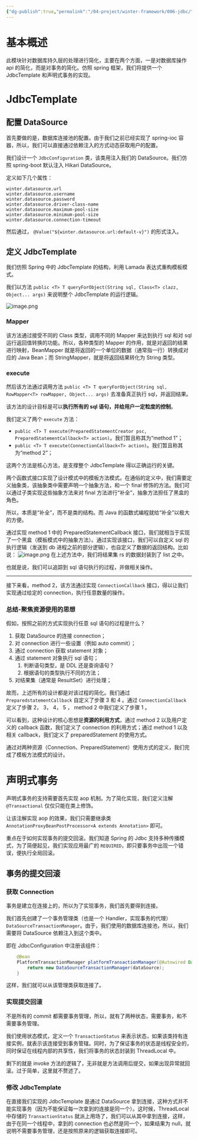 ```yaml
---
{"dg-publish":true,"permalink":"/04-project/winter-framework/006-jdbc/","tags":["personal/blog"]}
---
```



# 基本概述
此模块针对数据库持久层的处理进行简化，主要在两个方面，一是对数据库操作 api 的简化，而是对事务的简化。仿照 spring 框架，我们将提供一个 JdbcTemplate 和声明式事务的实现。

# JdbcTemplate
## 配置 DataSource
首先要做的是，数据库连接池的配置。由于我们之前已经实现了 spring-ioc 容器，所以，我们可以直接通过依赖注入的方式动态获取用户的配置。

我们设计一个 `JdbcConfiguration` 类，该类用注入我们的 DataSource。我们仿照 spring-boot 默认注入 Hikari DataSource。

定义如下几个属性：
```properties
winter.datasource.url
winter.datasource.username
winter.datasource.password
winter.datasource.driver-class-name
winter.datasource.maximum-pool-size
winter.datasource.minimum-pool-size
winter.datasource.connection-timeout
```

然后通过， `@Value("${winter.datasource.url:default-v}")` 的形式注入。

## 定义 JdbcTemplate
我们仿照 Spring 中的 JdbcTemplate 的结构，利用 Lamada 表达式重构模板模式。

我们以方法 `public <T> T queryForObject(String sql, Class<T> clazz, Object... args)` 来说明整个 JdbcTemplate 的运行逻辑。

![image.png](https://yelanyanyu-img-bed.oss-cn-hangzhou.aliyuncs.com/img/20231218182422.png)


### Mapper
该方法通过接受不同的 Class 类型，调用不同的 Mapper 来达到执行 sql 和对 sql 运行返回值转换的功能。所以，各种类型的 Mapper 的作用，就是对返回的结果进行映射，BeanMapper 就是将返回的一个单位的数据（通常指一行）转换成对应的 Java Bean；而 StringMapper，就是将返回结果转化为 String 类型。

### execute
然后该方法通过调用方法 `public <T> T queryForObject(String sql, RowMapper<T> rowMapper, Object... args)` 去准备真正执行 sql，并返回结果。

该方法的设计目标是可以**执行所有的 sql 语句，并给用户一定粒度的控制**。

我们定义了两个 `execute` 方法：
 + `public <T> T execute(PreparedStatementCreator psc, PreparedStatementCallback<T> action)`。我们暂且称其为“method 1”；
 + `public <T> T execute(ConnectionCallback<T> action)`。我们暂且称其为“method 2”；

这两个方法是核心方法，是支撑整个 JdbcTemplate 得以正确运行的关键。

两个函数式接口实现了设计模式中的模板方法模式。在通俗的定义中，我们需要定义抽象类，该抽象类中需要声明一个抽象方法，和一个 final 修饰的方法。我们可以通过子类实现这些抽象方法来对 final 方法进行“补全”，抽象方法担任了黑盒的角色。

所以，本质是“补全”，而不是类的结构。而 Java 的函数式编程就给“补全”以极大的方便。

通过实现 method 1 中的 PreparedStatementCallback 接口，我们就相当于实现了一个黑盒（模板模式中的抽象方法）。通过实现该接口，我们可以自定义 sql 的执行逻辑（发送到 db 进程之前的部分逻辑），也自定义了数据的返回结构。比如说：
	![image.png](https://yelanyanyu-img-bed.oss-cn-hangzhou.aliyuncs.com/img/20231218183627.png)
	在上述方法中，我们将结果集 rs 的数据封装到了 list 之中。

也就是说，我们可以追踪到 sql 语句执行的过程，并做相关操作。

***
接下来看，method 2，该方法通过实现 `ConnectionCallback` 接口，得以让我们实现通过给定的 connection，执行任意数量的操作。

### 总结-聚焦资源使用的思想
假如，按照之前的方式实现执行任意 sql 语句的过程是什么？
 1. 获取 DataSource 的连接 connection；
 2. 对 connection 进行一些设置（例如 auto commit）；
 3. 通过 connection 获取 statement 对象；
 4. 通过 statement 对象执行 sql 语句；
	 1. 判断语句类型，是 DDL 还是查询语句？
	 2. 根据语句的类型执行不同的方法；
 5. 对结果集（通常是 ResultSet）进行处理；

故而，上述所有的设计都是对该过程的简化。我们通过 `PreparedstatementCallback` 自定义了步骤 3 和 4 。通过 `ConnectionCallback` 定义了步骤 2， 3， 4， 5 ， method 2 中我们定义了步骤 1 。

可以看到，这种设计的核心思想是**资源的利用方式**，通过 method 2 以及用户定义的 callback 函数，我们定义了 connection 的利用方式；通过 method 1 以及相关 callback，我们定义了 preparedStatement 的使用方式。

通过对两种资源（Connection、PreparedStatement）使用方式的定义，我们完成了模板方法模式的设计。


# 声明式事务
声明式事务的支持需要首先实现 aop 机制。为了简化实现，我们定义注解 `@Transactional` 仅仅只能在类上修饰。

让该注解实现 aop 的效果，我们只需要继承类 `AnnotationProxyBeanPostProcessor<A extends Annotation>` 即可。

重点在于如何实现事务的提交回滚。我们知道 Spring 的 Jdbc 支持多种传播模式，为了简便起见，我们实现应用最广的 `REQUIRED`，即只要事务中出现一个错误，便执行全局回滚。

## 事务的提交回滚

### 获取 Connection
事务是建立在连接上的，所以为了实现事务，我们首先要得到连接。

我们首先创建了一个事务管理类（也是一个 Handler，实现事务的代理）`DataSourceTransactionManager`。由于，我们使用的数据库连接池，所以，我们需要将 DataSource 依赖注入到这个类中。

即在 JdbcConfiguration 中注册该组件：
```java
    @Bean
    PlatformTransactionManager platformTransactionManager(@Autowired DataSource dataSource) {
        return new DataSourceTransactionManager(dataSource);
    }

```

这样，我们就可以从该管理类获取连接了。

### 实现提交回滚
不是所有的 commit 都需要事务管理，所以，就有了两种状态，需要事务，和不需要事务管理。

我们使用状态模式，定义一个 `TransactionStatus` 来表示状态，如果该类持有连接实例，就表示该连接受到事务管辖。同时，为了保证事务的状态是线程安全的，同时保证在线程内部的共享性，我们将事务的状态封装到 ThreadLocal 中。

剩下的就是 invoke 方法的逻辑了，无非就是方法调用后提交，如果出现异常就回滚。过于简单，这里就不赘述了。

### 修改 JdbcTemplate
在直接我们实现的 JdbcTemplate 是通过 DataSource 拿到连接，这种方式并不能实现事务（因为不能保证每一次拿到的连接是同一个）。这时候，ThreadLocal 中存储的 `TransactionStatus` 就派上用场了，我们可以从其中拿到连接，这样，由于在同一个线程中，拿到的 connection 也必然是同一个，如果结果为 null，就说明不需要事务管理，还是按照原来的逻辑获取连接即可。

